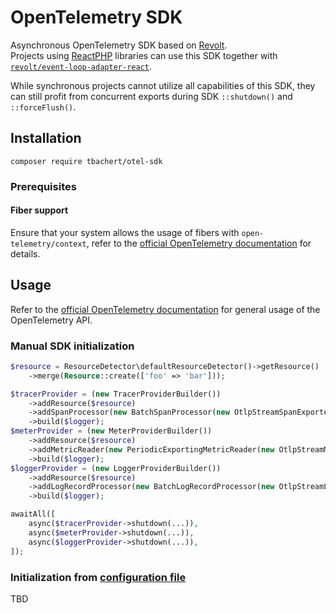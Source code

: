 # OpenTelemetry SDK

Asynchronous OpenTelemetry SDK based on [Revolt].  
Projects using [ReactPHP] libraries can use this SDK together with [`revolt/event-loop-adapter-react`].

While synchronous projects cannot utilize all capabilities of this SDK, they can still profit from concurrent exports
during SDK `::shutdown()` and `::forceFlush()`.

## Installation

```shell
composer require tbachert/otel-sdk
```

### Prerequisites

#### Fiber support

Ensure that your system allows the usage of fibers with `open-telemetry/context`, refer to the
[official OpenTelemetry documentation](https://opentelemetry.io/docs/instrumentation/php/#ext-ffi) for details.

## Usage

Refer to the [official OpenTelemetry documentation](https://opentelemetry.io/docs/instrumentation/php/) for general usage of the OpenTelemetry API.

### Manual SDK initialization

```php
$resource = ResourceDetector\defaultResourceDetector()->getResource()
    ->merge(Resource::create(['foo' => 'bar']));

$tracerProvider = (new TracerProviderBuilder())
    ->addResource($resource)
    ->addSpanProcessor(new BatchSpanProcessor(new OtlpStreamSpanExporter(getStdout())))
    ->build($logger);
$meterProvider = (new MeterProviderBuilder())
    ->addResource($resource)
    ->addMetricReader(new PeriodicExportingMetricReader(new OtlpStreamMetricExporter(getStdout())))
    ->build($logger);
$loggerProvider = (new LoggerProviderBuilder())
    ->addResource($resource)
    ->addLogRecordProcessor(new BatchLogRecordProcessor(new OtlpStreamLogRecordExporter(getStdout())))
    ->build($logger);
```

```php
awaitAll([
    async($tracerProvider->shutdown(...)),
    async($meterProvider->shutdown(...)),
    async($loggerProvider->shutdown(...)),
]);
```

### Initialization from [configuration file](https://github.com/open-telemetry/opentelemetry-configuration)

TBD


[Revolt]: https://revolt.run/
[ReactPHP]: https://reactphp.org/
[`revolt/event-loop-adapter-react`]: https://github.com/revoltphp/event-loop-adapter-react
[`tbachert/otel-async-revolt-adapter`]: https://github.com/Nevay/opentelemetry-revolt-adapter
